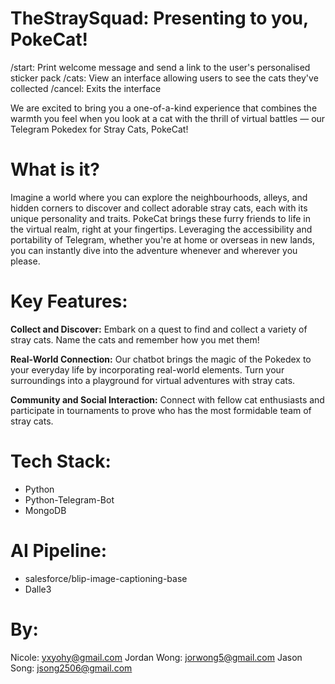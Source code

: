 # TheStraySquad: Presenting to you, PokeCat!
/start: Print welcome message and send a link to the user's personalised sticker pack
/cats: View an interface allowing users to see the cats they've collected
/cancel: Exits the interface

We are excited to bring you a one-of-a-kind experience that combines the warmth you feel when you look at a cat with the thrill of virtual battles — our Telegram Pokedex for Stray Cats, PokeCat!

# What is it?
Imagine a world where you can explore the neighbourhoods, alleys, and hidden corners to discover and collect adorable stray cats, each with its unique personality and traits. PokeCat brings these furry friends to life in the virtual realm, right at your fingertips. Leveraging the accessibility and portability of Telegram, whether you're at home or overseas in new lands, you can instantly dive into the adventure whenever and wherever you please.

# Key Features:
**Collect and Discover:** Embark on a quest to find and collect a variety of stray cats. Name the cats and remember how you met them!

**Real-World Connection:** Our chatbot brings the magic of the Pokedex to your everyday life by incorporating real-world elements. Turn your surroundings into a playground for virtual adventures with stray cats.

**Community and Social Interaction:** Connect with fellow cat enthusiasts and participate in tournaments to prove who has the most formidable team of stray cats.

# Tech Stack:
- Python
- Python-Telegram-Bot
- MongoDB

# AI Pipeline:
- salesforce/blip-image-captioning-base
- Dalle3

# By: 
Nicole: yxyohy@gmail.com
Jordan Wong: jorwong5@gmail.com
Jason Song: jsong2506@gmail.com
